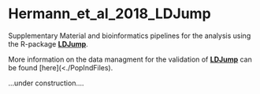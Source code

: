 # Hermann_et_al_2018_LDJump
Supplementary Material and bioinformatics pipelines for the analysis using the R-package [**LDJump**](<https://github.com/PhHermann/LDJump>).

More information on the data managment for the validation of [**LDJump**](<https://github.com/PhHermann/LDJump>) can be found [here](<./PopIndFiles). 

...under construction....
